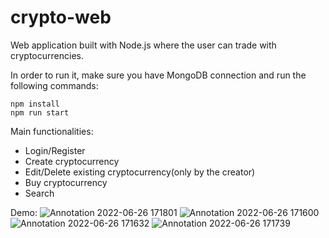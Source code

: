 # crypto-web
Web application built with Node.js where the user can trade with cryptocurrencies.

In order to run it, make sure you have MongoDB connection and run the following commands:

```
npm install
npm run start
```

Main functionalities: 
- Login/Register
- Create cryptocurrency
- Edit/Delete existing cryptocurrency(only by the creator)
- Buy cryptocurrency
- Search

Demo:
![Annotation 2022-06-26 171801](https://user-images.githubusercontent.com/103183759/175819403-cc86d724-a615-4c81-9c75-83fa88c50486.png)
![Annotation 2022-06-26 171600](https://user-images.githubusercontent.com/103183759/175819396-4edc93b2-3e7d-43ed-a993-a11f3df4d95f.png)
![Annotation 2022-06-26 171632](https://user-images.githubusercontent.com/103183759/175819399-36653382-6fb4-4c44-80cb-422df709a7c1.png)
![Annotation 2022-06-26 171739](https://user-images.githubusercontent.com/103183759/175819400-2d6ae202-bde4-49fc-8b14-826db709cdb0.png)
